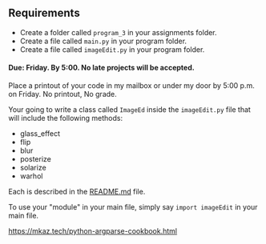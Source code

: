 ## Requirements

- Create a folder called `program_3` in your assignments folder.
- Create a file called `main.py` in your program folder.
- Create a file called `imageEdit.py` in your program folder.

#### Due: Friday. By 5:00. No late projects will be accepted. 

Place a printout of your code in my mailbox or under my door by 5:00 p.m. on Friday. No printout, No grade.


Your going to write a class called `ImageEd` inside the `imageEdit.py` file that will include the following methods:
- glass_effect
- flip
- blur
- posterize
- solarize
- warhol

Each is described in the [README.md](./README.md) file. 

To use your "module" in your main file, simply say `import imageEdit` in your main file. 

https://mkaz.tech/python-argparse-cookbook.html
